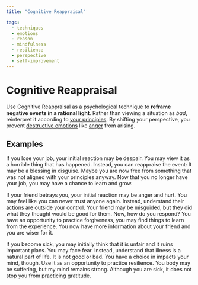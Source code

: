 ```yaml
---
title: "Cognitive Reappraisal"

tags:
  - techniques
  - emotions
  - reason
  - mindfulness
  - resilience
  - perspective
  - self-improvement
---
```


# Cognitive Reappraisal

Use Cognitive Reappraisal as a psychological technique to **reframe negative
events in a rational light**. Rather than viewing a situation as _bad_,
reinterpret it according to [your principles](cardinal-virtues.md). By shifting
your perspective, you prevent [destructive emotions](destructive-emotions.md)
like [anger](anger.md) from arising.

## Examples

If you lose your job, your initial reaction may be despair. You may view it as a
horrible thing that has happened. Instead, you can reappraise the event: It may
be a blessing in disguise. Maybe you are now free from something that was not
aligned with your principles anyway. Now that you no longer have your job, you
may have a chance to learn and grow.

If your friend betrays you, your initial reaction may be anger and hurt. You may
feel like you can never trust anyone again. Instead, understand their
[actions](actions.md) are outside your control. Your friend may be misguided,
but they did what they thought would be good for them. Now, how do you respond?
You have an opportunity to practice forgiveness, you may find things to learn
from the experience. You now have more information about your friend and you are
wiser for it.

If you become sick, you may initially think that it is unfair and it ruins
important plans. You may face fear. Instead, understand that illness is a
natural part of life. It is not good or bad. You have a choice in impacts your
mind, though. Use it as an opportunity to practice resilience. You body may be
suffering, but my mind remains strong. Although you are sick, it does not stop
you from practicing gratitude.

